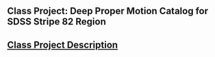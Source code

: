 
## Class Project: Deep Proper Motion Catalog for SDSS Stripe 82 Region

## [Class Project Description](../syllabus/ClassProject.pdf)